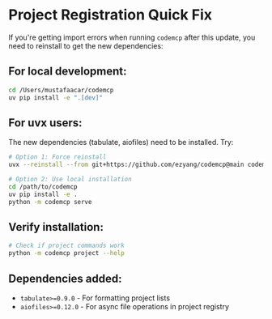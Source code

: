 # Project Registration Quick Fix

If you're getting import errors when running `codemcp` after this update, you need to reinstall to get the new dependencies:

## For local development:
```bash
cd /Users/mustafaacar/codemcp
uv pip install -e ".[dev]"
```

## For uvx users:
The new dependencies (tabulate, aiofiles) need to be installed. Try:

```bash
# Option 1: Force reinstall
uvx --reinstall --from git+https://github.com/ezyang/codemcp@main codemcp serve

# Option 2: Use local installation
cd /path/to/codemcp
uv pip install -e .
python -m codemcp serve
```

## Verify installation:
```bash
# Check if project commands work
python -m codemcp project --help
```

## Dependencies added:
- `tabulate>=0.9.0` - For formatting project lists
- `aiofiles>=0.12.0` - For async file operations in project registry
